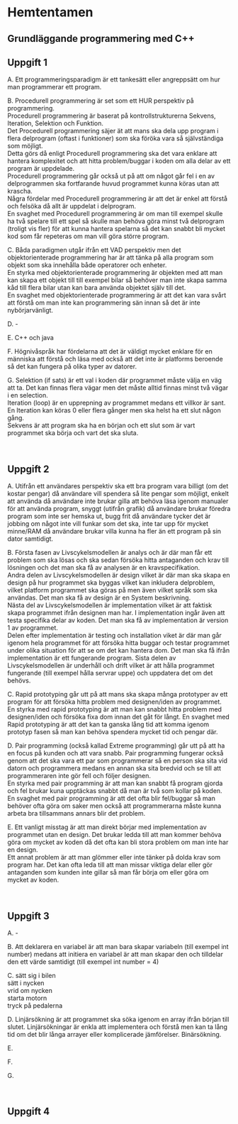 # Hemtentamen
## Grundläggande programmering med C++


## Uppgift 1

A. Ett programmeringsparadigm är ett tankesätt eller angreppsätt om hur man programmerar ett program.

B. Procedurell programmering är set som ett HUR perspektiv på programmering.   
Procedurell programmering är baserat på kontrollstrukturerna Sekvens, Iteration, Selektion och Funktion.   
Det Procedurell programmering säjer ät att mans ska dela upp program i flera delprogram (oftast i funktioner) som ska föröka vara så självständiga som möjligt.  
Detta görs då enligt Procedurell programmering ska det vara enklare att hantera komplexitet och att hitta problem/buggar i koden om alla delar av ett program är uppdelade.  
Procedurell programmering går också ut på att om något går fel i en av delprogrammen ska fortfarande huvud programmet kunna köras utan att krascha.  
Några fördelar med Procedurell programmering är att det är enkel att förstå och felsöka då allt är uppdelat i delprogram.   
En svaghet med  Procedurell programmering är om man till exempel skulle ha två spelare till ett spel så skulle man behöva göra minst två delprogram (troligt vis fler) för att kunna hantera spelarna så det kan snabbt bli mycket kod som får repeteras om man vill göra större program.


C. Båda paradigmen utgår ifrån ett VAD perspektiv men det objektorienterade programmering har är att tänka på alla program som objekt som ska innehålla både operatorer och enheter.  
En styrka med objektorienterade programmering är objekten med att man kan skapa ett objekt till till exempel bilar så behöver man inte skapa samma kåd till flera bilar utan kan bara använda objektet själv till det.  
En svaghet med objektorienterade programmering är att det kan vara svårt att förstå om man inte kan programmering sän innan så det är inte nybörjarvänligt.

D. -

E. C++ och java

F. Högnivåspråk har fördelarna att det är väldigt mycket enklare för en människa att förstå och läsa med också att det inte är platforms beroende så det kan fungera på olika typer av datorer.

G. Selektion (if sats) är ett val i koden där programmet måste välja en väg att ta. Det kan finnas flera vägar men det måste alltid finnas minst två vägar i en selection.  
Iteration (loop) är en upprepning av programmet medans ett villkor är sant.
En Iteration kan köras 0 eller flera gånger men ska helst ha ett slut någon gång.  
Sekvens är att program ska ha en början och ett slut som är vart programmet ska börja och vart det ska sluta.

<br>

## Uppgift 2

A. Utifrån ett användares perspektiv ska ett bra program vara billigt (om det kostar pengar) då användare vill spendera så lite pengar som möjligt, enkelt att använda då användare inte brukar gilla att behöva läsa igenom manualer för att använda program, snyggt (utifrån grafik) då användare brukar föredra program som inte ser hemska ut, bugg frit då användare tycker det är jobbing om något inte vill funkar som det ska, inte tar upp för mycket minne/RAM då användare brukar villa kunna ha fler än ett program på sin dator samtidigt.

B. Första fasen av Livscykelsmodellen är analys och är där man får ett problem som ska lösas och ska sedan försöka hitta antaganden och krav till lösningen och det man ska få av analysen är en kravspecifikation.  
Andra delen av Livscykelsmodellen är design vilket är där man ska skapa en design på hur programmet ska byggas vilket kan inkludera delproblem, vilket platform programmet ska göras på men även vilket språk som ska användas. Det man ska få av design är en System beskrivning.  
Nästa del av Livscykelsmodellen är implementation vilket är att faktisk skapa programmet ifrån designen man har. I implementation ingår även att testa specifika delar av koden. Det man ska få av implementation är version 1 av programmet.  
Delen efter implementation är testing och installation viket är där man går igenom hela programmet för att försöka hitta buggar och testar programmet under olika situation för att se om det kan hantera dom. Det man ska få ifrån implementation är ett fungerande program.
Sista delen av Livscykelsmodellen är underhåll och drift vilket är att hålla programmet fungerande (till exempel hålla servrar uppe) och uppdatera det om det behövs.

C. Rapid prototyping går utt på att mans ska skapa många prototyper av ett program för att försöka hitta problem med designen/iden av programmet.  
En styrka med rapid prototyping är att man kan snabbt hitta problem med designen/iden och försöka fixa dom innan det gåt för långt.
En svaghet med Rapid prototyping är att det kan ta ganska lång tid att komma igenom prototyp fasen så man kan behöva spendera mycket tid och pengar där.

D. Pair programming (också kallad Extreme programming) går utt på att ha en focus på kunden och att vara snabb. Pair programming fungerar också genom att det ska vara ett par som programmerar så en person ska sita vid datorn och programmera medans en annan ska sita bredvid och se till att programmeraren inte gör fell och följer designen.  
En styrka med pair programming är att man kan snabbt få program gjorda och fel brukar kuna upptäckas snabbt då man är två som kollar på koden.
En svaghet med pair programming är att det ofta blir fel/buggar så man behöver ofta göra om saker men också att programmerarna måste kunna arbeta bra tillsammans annars blir det problem.

E. Ett vanligt misstag är att man direkt börjar med implementation av programmet utan en design. Det brukar ledda till att man kommer behöva göra om mycket av koden då det ofta kan bli stora problem om man inte har en design.  
Ett annat problem är att man glömmer eller inte tänker på dolda krav som program har. Det kan ofta leda till att man missar viktiga delar eller gör antaganden som kunden inte gillar så man får börja om eller göra om mycket av koden.

<br>

## Uppgift 3

A. -

B. Att deklarera en variabel är att man bara skapar variabeln (till exempel int number) medans att initiera en variabel är att man skapar den och tilldelar den ett värde samtidigt (till exempel int number = 4)

C. sätt sig i bilen  
sätt i nycken  
vrid om nycken  
starta motorn  
tryck på pedalerna  

D. Linjärsökning är att programmet ska söka igenom en array ifrån början till slutet. Linjärsökningar är enkla att implementera och förstå men kan ta lång tid om det blir långa arrayer eller komplicerade jämförelser. Binärsökning.

E.

F.

G.

<br>

## Uppgift 4